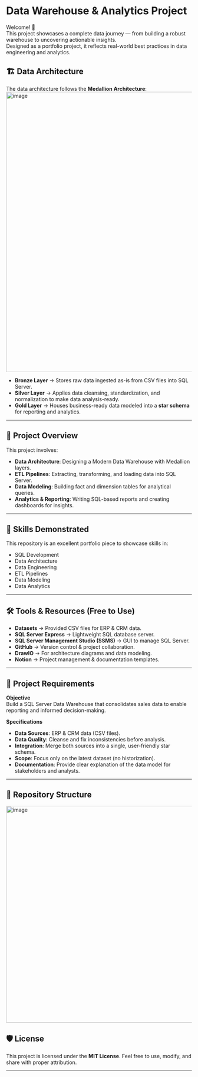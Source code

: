 # Data Warehouse & Analytics Project  

Welcome! 🚀  
This project showcases a complete data journey — from building a robust warehouse to uncovering actionable insights.  
Designed as a portfolio project, it reflects real-world best practices in data engineering and analytics.  


## 🏗️ Data Architecture  

The data architecture follows the **Medallion Architecture**:  
<img width="898" height="760" alt="image" src="https://github.com/user-attachments/assets/0b4048a9-8c83-4ba3-adb1-9574316b3b96" />


- **Bronze Layer** → Stores raw data ingested as-is from CSV files into SQL Server.  
- **Silver Layer** → Applies data cleansing, standardization, and normalization to make data analysis-ready.  
- **Gold Layer** → Houses business-ready data modeled into a **star schema** for reporting and analytics.  

---

## 📖 Project Overview  

This project involves:  
- **Data Architecture**: Designing a Modern Data Warehouse with Medallion layers.  
- **ETL Pipelines**: Extracting, transforming, and loading data into SQL Server.  
- **Data Modeling**: Building fact and dimension tables for analytical queries.  
- **Analytics & Reporting**: Writing SQL-based reports and creating dashboards for insights.  

---

## 🎯 Skills Demonstrated  

This repository is an excellent portfolio piece to showcase skills in:  
- SQL Development  
- Data Architecture  
- Data Engineering  
- ETL Pipelines  
- Data Modeling  
- Data Analytics  

---

## 🛠️ Tools & Resources (Free to Use)  

- **Datasets** → Provided CSV files for ERP & CRM data.  
- **SQL Server Express** → Lightweight SQL database server.  
- **SQL Server Management Studio (SSMS)** → GUI to manage SQL Server.  
- **GitHub** → Version control & project collaboration.  
- **DrawIO** → For architecture diagrams and data modeling.  
- **Notion** → Project management & documentation templates.  

---

## 🚀 Project Requirements  

**Objective**  
Build a SQL Server Data Warehouse that consolidates sales data to enable reporting and informed decision-making.  

**Specifications**  
- **Data Sources**: ERP & CRM data (CSV files).  
- **Data Quality**: Cleanse and fix inconsistencies before analysis.  
- **Integration**: Merge both sources into a single, user-friendly star schema.  
- **Scope**: Focus only on the latest dataset (no historization).  
- **Documentation**: Provide clear explanation of the data model for stakeholders and analysts.  

---

## 📂 Repository Structure

<img width="909" height="588" alt="image" src="https://github.com/user-attachments/assets/fe2fb9c3-8353-4cf3-8341-3fca22346942" />



## 🛡️ License  

This project is licensed under the **MIT License**. Feel free to use, modify, and share with proper attribution.  

---
